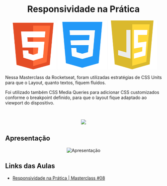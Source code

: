 <h1 align="center">
Responsividade na Prática</h1>
<p align="center">
  <img src="./html-logo.png" height="150" width="150" alt="Icon" />
  <img src="./css-logo.png" height="158" width="158" alt="Icon" />
  <img src="./js-logo.png" height="158" width="158" alt="Icon" />
</p>
<p align="justify">
Nessa Masterclass da Rocketseat, foram utilizadas estratégias de CSS Units para que o Layout, quanto textos, fiquem fluidos.</p>
<p>Foi utilizado também CSS Media Queries para adicionar CSS customizados conforme o breakpoint definido, para que o layout fique adaptado ao viewport do dispositivo.</p>
<br />
<div align="center">
  <p align="center">
    <a aria-label="Matheus" href="https://github.com/matheusmaximianomv">
      <img src="https://img.shields.io/badge/matheusmaximianomv-@-informational?logo=github"></img>
    </a>
  </p>
</div>

## Apresentação
<p align="center">
  <img src="./rocketseat-responsividade.gif" alt="Apresentação" />
</p>

## Links das Aulas
* <a aria-label="Matheus" href="https://www.youtube.com/watch?v=H91DhKPjhPk">Responsividade na Prática | Masterclass #08</a>
